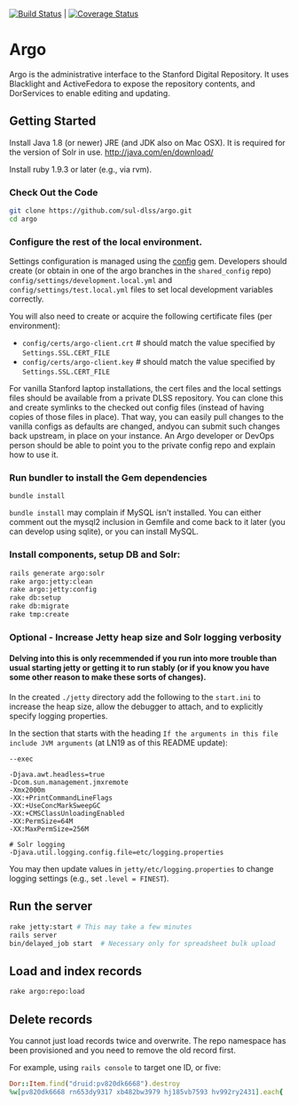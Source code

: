 [![Build Status](https://travis-ci.org/sul-dlss/argo.png?branch=master)](https://travis-ci.org/sul-dlss/argo) | [![Coverage Status](https://coveralls.io/repos/sul-dlss/argo/badge.svg?branch=master&service=github)](https://coveralls.io/github/sul-dlss/argo?branch=master)

# Argo

Argo is the administrative interface to the Stanford Digital Repository. It uses Blacklight and ActiveFedora to expose the repository contents, and DorServices to enable editing and updating. 

## Getting Started

Install Java 1.8 (or newer) JRE (and JDK also on Mac OSX).  It is required for the version of Solr in use.
http://java.com/en/download/

Install ruby 1.9.3 or later (e.g., via rvm).

### Check Out the Code
    
```bash
git clone https://github.com/sul-dlss/argo.git
cd argo
```

### Configure the rest of the local environment.

Settings configuration is managed using the [config](https://github.com/railsconfig/config) gem. Developers should create (or obtain in one of the argo branches in the `shared_config` repo) `config/settings/development.local.yml` and `config/settings/test.local.yml` files to set local development variables correctly.

You will also need to create or acquire the following certificate files (per environment):

 - `config/certs/argo-client.crt`  # should match the value specified by `Settings.SSL.CERT_FILE`
 - `config/certs/argo-client.key`  # should match the value specified by `Settings.SSL.CERT_FILE`

For vanilla Stanford laptop installations, the cert files and the local settings files should be available from a private DLSS repository.  You can clone this and create symlinks to the checked out config files (instead of having copies of those files in place).  That way, you can easily pull changes to the vanilla configs as defaults are changed, andyou can submit such changes back upstream, in place on your instance.  An Argo developer or DevOps person should be able to point you to the private config repo and explain how to use it.

### Run bundler to install the Gem dependencies

`bundle install`

`bundle install` may complain if MySQL isn't installed.  You can either comment out the mysql2 inclusion in Gemfile and come back to it later (you can develop using sqlite), or you can install MySQL.

### Install components, setup DB and Solr:

```bash
rails generate argo:solr
rake argo:jetty:clean
rake argo:jetty:config
rake db:setup
rake db:migrate
rake tmp:create
```

### Optional - Increase Jetty heap size and Solr logging verbosity
#### Delving into this is only recemmended if you run into more trouble than usual starting jetty or getting it to run stably (or if you know you have some other reason to make these sorts of changes).

In the created `./jetty` directory add the following to the `start.ini` to increase the heap size, allow the debugger to attach, and to explicitly specify logging properties.

In the section that starts with the heading `If the arguments in this file include JVM arguments` (at LN19 as of this README update):
```
--exec

-Djava.awt.headless=true
-Dcom.sun.management.jmxremote
-Xmx2000m
-XX:+PrintCommandLineFlags
-XX:+UseConcMarkSweepGC
-XX:+CMSClassUnloadingEnabled
-XX:PermSize=64M
-XX:MaxPermSize=256M

# Solr logging
-Djava.util.logging.config.file=etc/logging.properties
```

You may then update values in `jetty/etc/logging.properties` to change logging settings (e.g., set `.level = FINEST`).

## Run the server

```bash
rake jetty:start # This may take a few minutes
rails server
bin/delayed_job start  # Necessary only for spreadsheet bulk upload
```

## Load and index records

```bash
rake argo:repo:load
```

## Delete records

You cannot just load records twice and overwrite.  The repo namespace has been provisioned and you need to remove the old record first.

For example, using `rails console` to target one ID, or five:

```ruby
Dor::Item.find("druid:pv820dk6668").destroy
%w[pv820dk6668 rn653dy9317 xb482bw3979 hj185vb7593 hv992ry2431].each{ |pid| Dor::Item.find("druid:#{pid}").destroy }

```
